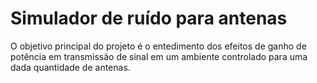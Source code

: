 # Simulador de ruído para antenas

O objetivo principal do projeto é o entedimento dos efeitos de ganho de potência em transmissão de sinal em um ambiente controlado para uma dada quantidade de antenas.

